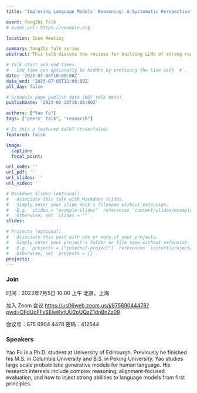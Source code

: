 ```yaml
---
title: "Improving Language Models' Reasoning: A Systematic Perspective"

event: TongZhi Talk
# event_url: https://example.org

location: Zoom Meeting

summary: TongZhi Talk series
abstract: This talk discuss how recipes for building LLMs of strong reasoning capability from first principles. We envisage large language models to become the next-generation computational platform and foster an ecosystem of LLM-based new applications. This naturally requires the foundation models to perform complex tasks that often involve the composition of linguistic and logical operations. We first review the generic recipe for building large language models. Then we discuss recipes for improving language models' reasoning capabilities and the corresponding evaluation. Finally, we consider further improvements by complexity-based prompting, distilling chain-of-thought, and learning from AI feedback.

# Talk start and end times.
#   End time can optionally be hidden by prefixing the line with `#`.
date: '2023-07-05T10:00:00Z'
date_end: '2023-07-05T12:00:00Z'
all_day: false

# Schedule page publish date (NOT talk date).
publishDate: '2023-02-26T18:00:00Z'

authors: ["Yao Fu"]
tags: ["peers' talk", "research"]

# Is this a featured talk? (true/false)
featured: false

image:
  caption: 
  focal_point: 

url_code: ''
url_pdf: ''
url_slides: ''
url_video: ''

# Markdown Slides (optional).
#   Associate this talk with Markdown slides.
#   Simply enter your slide deck's filename without extension.
#   E.g. `slides = "example-slides"` references `content/slides/example-slides.md`.
#   Otherwise, set `slides = ""`.
slides:

# Projects (optional).
#   Associate this post with one or more of your projects.
#   Simply enter your project's folder or file name without extension.
#   E.g. `projects = ["internal-project"]` references `content/project/deep-learning/index.md`.
#   Otherwise, set `projects = []`.
projects:
---
```

### Join
时间：2023年7月5日 10:00 上午 北京，上海

加入 Zoom 会议
https://us06web.zoom.us/j/87569044478?pwd=OFdUcFFsSEIwKytUU2pUQzZ1dnBnZz09

会议号：875 6904 4478
密码：412544

### Speakers

Yao Fu is a Ph.D. student at University of Edinburgh. Previously he finished his M.S. in Columbia University and B.S. in Peking University. Yao studies large scale probabilistic generative models for human language. His research interests include complex reasoning, alignment-focused evaluation, and how to inject strong abilities to language models from first principles.
